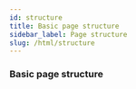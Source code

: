 ```yaml
---
id: structure
title: Basic page structure
sidebar_label: Page structure
slug: /html/structure
---
```


### Basic page structure